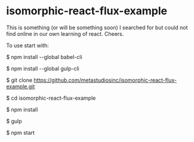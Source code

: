# isomorphic-react-flux-example
This is something (or will be something soon) I searched for but could not find online in our own learning of react. Cheers.

To use start with:

$ npm install --global babel-cli

$ npm install --global gulp-cli

$ git clone https://github.com/metastudiosinc/isomorphic-react-flux-example.git

$ cd isomorphic-react-flux-example

$ npm install

$ gulp

$ npm start
